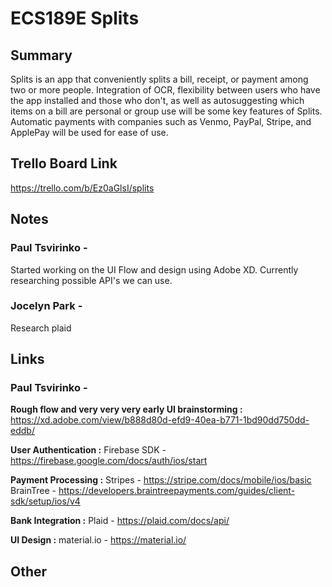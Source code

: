 # ECS189E Splits
## Summary
Splits is an app that conveniently splits a bill, receipt, or payment among two or more people. 
Integration of OCR, flexibility between users who have the app installed and those who don't, as well 
as autosuggesting which items on a bill are personal or group use will be some key features of Splits. 
Automatic payments with companies such as Venmo, PayPal, Stripe, and ApplePay will be used for ease of use.

## Trello Board Link
 https://trello.com/b/Ez0aGlsI/splits

## Notes
### Paul Tsvirinko - 
 Started working on the UI Flow and design using Adobe XD. Currently researching possible API's we can use.
  
### Jocelyn Park -
 Research plaid

## Links
### Paul Tsvirinko -

**Rough flow and very very very early UI brainstorming :** https://xd.adobe.com/view/b888d80d-efd9-40ea-b771-1bd90dd750dd-eddb/

**User Authentication :** Firebase SDK - https://firebase.google.com/docs/auth/ios/start

**Payment Processing :** Stripes - https://stripe.com/docs/mobile/ios/basic  
                         BrainTree - https://developers.braintreepayments.com/guides/client-sdk/setup/ios/v4
                     
**Bank Integration :** Plaid - https://plaid.com/docs/api/

**UI Design :** material.io - https://material.io/
  
  
## Other
